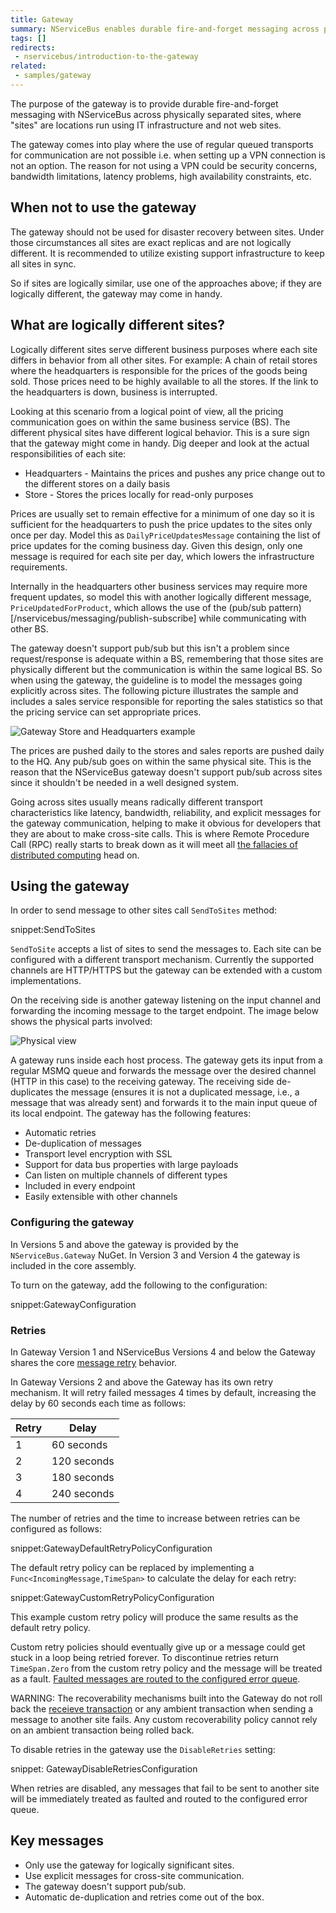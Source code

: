 ```yaml
---
title: Gateway
summary: NServiceBus enables durable fire-and-forget messaging across physically separated IT infrastructure.
tags: []
redirects:
 - nservicebus/introduction-to-the-gateway
related:
 - samples/gateway
---
```


The purpose of the gateway is to provide durable fire-and-forget messaging with NServiceBus across physically separated sites, where "sites" are locations run using IT infrastructure and not web sites.

The gateway comes into play where the use of regular queued transports for communication are not possible i.e. when setting up a VPN connection is not an option. The reason for not using a VPN could be security concerns, bandwidth limitations, latency problems, high availability constraints, etc.


## When not to use the gateway

The gateway should not be used for disaster recovery between sites. Under those circumstances all sites are exact replicas and are not logically different. It is recommended to utilize existing support infrastructure to keep all sites in sync.

So if sites are logically similar, use one of the approaches above; if they are logically different, the gateway may come in handy.


## What are logically different sites?

Logically different sites serve different business purposes where each site differs in behavior from all other sites. For example: A chain of retail stores where the headquarters is responsible for the prices of the goods being sold. Those prices need to be highly available to all the stores. If the link to the headquarters is down, business is interrupted.

Looking at this scenario from a logical point of view, all the pricing communication goes on within the same business service (BS). The different physical sites have different logical behavior. This is a sure sign that the gateway might come in handy. Dig deeper and look at the actual responsibilities of each site:

 * Headquarters - Maintains the prices and pushes any price change out to the different stores on a daily basis
 * Store - Stores the prices locally for read-only purposes

Prices are usually set to remain effective for a minimum of one day so it is sufficient for the headquarters to push the price updates to the sites only once per day. Model this as `DailyPriceUpdatesMessage` containing the list of price updates for the coming business day. Given this design, only one message is required for each site per day, which lowers the infrastructure requirements.

Internally in the headquarters other business services may require more frequent updates, so model this with another logically different message, `PriceUpdatedForProduct`, which allows the use of the (pub/sub pattern)[/nservicebus/messaging/publish-subscribe] while communicating with other BS.

The gateway doesn't support pub/sub but this isn't a problem since request/response is adequate within a BS, remembering that those sites are physically different but the communication is within the same logical BS. So when using the gateway, the guideline is to model the messages going explicitly across sites. The following picture illustrates the sample and includes a sales service responsible for reporting the sales statistics so that the pricing service can set appropriate prices.

![Gateway Store and Headquarters example](store-to-headquarters-pricing-and-sales.png "Logical view")

The prices are pushed daily to the stores and sales reports are pushed daily to the HQ. Any pub/sub goes on within the same physical site. This is the reason that the NServiceBus gateway doesn't support pub/sub across sites since it shouldn't be needed in a well designed system.

Going across sites usually means radically different transport characteristics like latency, bandwidth, reliability, and explicit messages for the gateway communication, helping to make it obvious for developers that they are about to make cross-site calls. This is where Remote Procedure Call (RPC) really starts to break down as it will meet all [the fallacies of distributed computing](https://en.wikipedia.org/wiki/Fallacies_of_distributed_computing) head on.

## Using the gateway

In order to send message to other sites call `SendToSites` method:

snippet:SendToSites

`SendToSite` accepts a list of sites to send the messages to. Each site can be configured with a different transport mechanism. Currently the supported channels are HTTP/HTTPS but the gateway can be extended with a custom implementations.

On the receiving side is another gateway listening on the input channel and forwarding the incoming message to the target endpoint. The image below shows the physical parts involved:

![](gateway-headquarter-to-site-a.png "Physical view")

A gateway runs inside each host process. The gateway gets its input from a regular MSMQ queue and forwards the message over the desired channel (HTTP in this case) to the receiving gateway. The receiving side de-duplicates the message (ensures it is not a duplicated message, i.e., a message that was already sent) and forwards it to the main input queue of its local endpoint. The gateway has the following features:

- Automatic retries
- De-duplication of messages
- Transport level encryption with SSL
- Support for data bus properties with large payloads
- Can listen on multiple channels of different types
- Included in every endpoint
- Easily extensible with other channels


### Configuring the gateway

In Versions 5 and above the gateway is provided by the `NServiceBus.Gateway` NuGet. In Version 3 and Version 4 the gateway is included in the core assembly.

To turn on the gateway, add the following to the configuration:

snippet:GatewayConfiguration


### Retries

In Gateway Version 1 and NServiceBus Versions 4 and below the Gateway shares the core [message retry](/nservicebus/errors/automatic-retries.md) behavior.

In Gateway Versions 2 and above the Gateway has its own retry mechanism. It will retry failed messages 4 times by default, increasing the delay by 60 seconds each time as follows:

Retry | Delay
---- | ----
1 | 60 seconds
2 | 120 seconds
3 | 180 seconds
4 | 240 seconds

The number of retries and the time to increase between retries can be configured as follows:

snippet:GatewayDefaultRetryPolicyConfiguration

The default retry policy can be replaced by implementing a `Func<IncomingMessage,TimeSpan>` to calculate the delay for each retry:

snippet:GatewayCustomRetryPolicyConfiguration

This example custom retry policy will produce the same results as the default retry policy. 

Custom retry policies should eventually give up or a message could get stuck in a loop being retried forever. To discontinue retries return `TimeSpan.Zero` from the custom retry policy and the message will be treated as a fault. [Faulted messages are routed to the configured error queue](/nservicebus/errors/index.md). 

WARNING: The recoverability mechanisms built into the Gateway do not roll back the [receieve transaction](/nservicebus/messaging/transactions.md) or any ambient transaction when sending a message to another site fails. Any custom recoverability policy cannot rely on an ambient transaction being rolled back. 

To disable retries in the gateway use the `DisableRetries` setting:

snippet: GatewayDisableRetriesConfiguration

When retries are disabled, any messages that fail to be sent to another site will be immediately treated as faulted and routed to the configured error queue. 

## Key messages

- Only use the gateway for logically significant sites.
- Use explicit messages for cross-site communication.
- The gateway doesn't support pub/sub.
- Automatic de-duplication and retries come out of the box.
